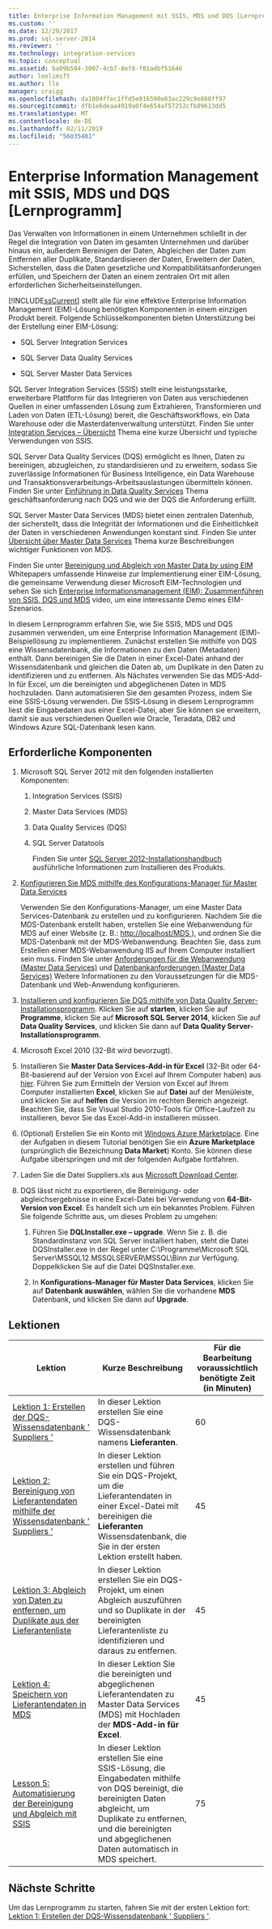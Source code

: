 ```yaml
---
title: Enterprise Information Management mit SSIS, MDS und DQS [Lernprogramm] | Microsoft-Dokumentation
ms.custom: ''
ms.date: 12/29/2017
ms.prod: sql-server-2014
ms.reviewer: ''
ms.technology: integration-services
ms.topic: conceptual
ms.assetid: ba09b504-3007-4cb7-8ef8-f01adbf51646
author: leolimsft
ms.author: lle
manager: craigg
ms.openlocfilehash: da1804ffec1ffd5e016590e83ac229c9e888ff97
ms.sourcegitcommit: dfb1e6deaa4919a0f4e654af57252cfb09613dd5
ms.translationtype: MT
ms.contentlocale: de-DE
ms.lasthandoff: 02/11/2019
ms.locfileid: "56035401"
---
```

# <a name="enterprise-information-management-using-ssis-mds-and-dqs-together-tutorial"></a>Enterprise Information Management mit SSIS, MDS und DQS [Lernprogramm]
  Das Verwalten von Informationen in einem Unternehmen schließt in der Regel die Integration von Daten im gesamten Unternehmen und darüber hinaus ein, außerdem Bereinigen der Daten, Abgleichen der Daten zum Entfernen aller Duplikate, Standardisieren der Daten, Erweitern der Daten, Sicherstellen, dass die Daten gesetzliche und Kompatibilitätsanforderungen erfüllen, und Speichern der Daten an einem zentralen Ort mit allen erforderlichen Sicherheitseinstellungen.  
  
 [!INCLUDE[ssCurrent](../includes/sscurrent-md.md)] stellt alle für eine effektive Enterprise Information Management (EIM)-Lösung benötigten Komponenten in einem einzigen Produkt bereit. Folgende Schlüsselkomponenten bieten Unterstützung bei der Erstellung einer EIM-Lösung:  
  
-   SQL Server Integration Services  
  
-   SQL Server Data Quality Services  
  
-   SQL Server Master Data Services  
  
 SQL Server Integration Services (SSIS) stellt eine leistungsstarke, erweiterbare Plattform für das Integrieren von Daten aus verschiedenen Quellen in einer umfassenden Lösung zum Extrahieren, Transformieren und Laden von Daten (ETL-Lösung) bereit, die Geschäftsworkflows, ein Data Warehouse oder die Masterdatenverwaltung unterstützt. Finden Sie unter [Integration Services – Übersicht](https://msdn.microsoft.com/library/ms141263\(SQL.105\).aspx) Thema eine kurze Übersicht und typische Verwendungen von SSIS.  
  
 SQL Server Data Quality Services (DQS) ermöglicht es Ihnen, Daten zu bereinigen, abzugleichen, zu standardisieren und zu erweitern, sodass Sie zuverlässige Informationen für Business Intelligence, ein Data Warehouse und Transaktionsverarbeitungs-Arbeitsauslastungen übermitteln können. Finden Sie unter [Einführung in Data Quality Services](https://msdn.microsoft.com/library/ff877917.aspx) Thema geschäftsanforderung nach DQS und wie der DQS die Anforderung erfüllt.  
  
 SQL Server Master Data Services (MDS) bietet einen zentralen Datenhub, der sicherstellt, dass die Integrität der Informationen und die Einheitlichkeit der Daten in verschiedenen Anwendungen konstant sind. Finden Sie unter [Übersicht über Master Data Services](../master-data-services/master-data-services-overview-mds.md) Thema kurze Beschreibungen wichtiger Funktionen von MDS.  
  
 Finden Sie unter [Bereinigung und Abgleich von Master Data by using EIM](https://msdn.microsoft.com/library/hh403491.aspx) Whitepapers umfassende Hinweise zur Implementierung einer EIM-Lösung, die gemeinsame Verwendung dieser Microsoft EIM-Technologien und sehen Sie sich [Enterprise Informationsmanagement (EIM): Zusammenführen von SSIS, DQS und MDS](https://go.microsoft.com/fwlink/?LinkId=258672) video, um eine interessante Demo eines EIM-Szenarios.  
  
 In diesem Lernprogramm erfahren Sie, wie Sie SSIS, MDS und DQS zusammen verwenden, um eine Enterprise Information Management (EIM)-Beispiellösung zu implementieren. Zunächst erstellen Sie mithilfe von DQS eine Wissensdatenbank, die Informationen zu den Daten (Metadaten) enthält. Dann bereinigen Sie die Daten in einer Excel-Datei anhand der Wissensdatenbank und gleichen die Daten ab, um Duplikate in den Daten zu identifizieren und zu entfernen. Als Nächstes verwenden Sie das MDS-Add-In für Excel, um die bereinigten und abgeglichenen Daten in MDS hochzuladen. Dann automatisieren Sie den gesamten Prozess, indem Sie eine SSIS-Lösung verwenden. Die SSIS-Lösung in diesem Lernprogramm liest die Eingabedaten aus einer Excel-Datei, aber Sie können sie erweitern, damit sie aus verschiedenen Quellen wie Oracle, Teradata, DB2 und Windows Azure SQL-Datenbank lesen kann.  
  
## <a name="prerequisites"></a>Erforderliche Komponenten  
  
1.  Microsoft SQL Server 2012 mit den folgenden installierten Komponenten:  
  
    1.  Integration Services (SSIS)  
  
    2.  Master Data Services (MDS)  
  
    3.  Data Quality Services (DQS)  
  
    4.  SQL Server Datatools  
  
         Finden Sie unter [SQL Server 2012-Installationshandbuch](../database-engine/install-windows/installation-for-sql-server.md) ausführliche Informationen zum Installieren des Produkts.  
  
2.  [Konfigurieren Sie MDS mithilfe des Konfigurations-Manager für Master Data Services](https://msdn.microsoft.com/library/ee633884.aspx)  
  
     Verwenden Sie den Konfigurations-Manager, um eine Master Data Services-Datenbank zu erstellen und zu konfigurieren. Nachdem Sie die MDS-Datenbank erstellt haben, erstellen Sie eine Webanwendung für MDS auf einer Website (z. B.: [ http://localhost/MDS ](http://localhost/MDS)), und ordnen Sie die MDS-Datenbank mit der MDS-Webanwendung. Beachten Sie, dass zum Erstellen einer MDS-Webanwendung IIS auf Ihrem Computer installiert sein muss. Finden Sie unter [Anforderungen für die Webanwendung (Master Data Services)](https://msdn.microsoft.com/library/ee633744.aspx) und [Datenbankanforderungen (Master Data Services)](https://msdn.microsoft.com/library/ee633767.aspx) Weitere Informationen zu den Voraussetzungen für die MDS-Datenbank und Web-Anwendung konfigurieren.  
  
3.  [Installieren und konfigurieren Sie DQS mithilfe von Data Quality Server-Installationsprogramm](https://msdn.microsoft.com/library/hh231682.aspx). Klicken Sie auf **starten**, klicken Sie auf **Programme**, klicken Sie auf **Microsoft SQL Server 2014**, klicken Sie auf **Data Quality Services**, und klicken Sie dann auf **Data Quality Server-Installationsprogramm**.  
  
4.  Microsoft Excel 2010 (32-Bit wird bevorzugt).  
  
5.  Installieren Sie **Master Data Services-Add-in für Excel** (32-Bit oder 64-Bit-basierend auf der Version von Excel auf Ihrem Computer haben) aus [hier](https://www.microsoft.com/download/details.aspx?id=29064). Führen Sie zum Ermitteln der Version von Excel auf Ihrem Computer installierten **Excel**, klicken Sie auf **Datei** auf der Menüleiste, und klicken Sie auf **helfen** die Version im rechten Bereich angezeigt. Beachten Sie, dass Sie Visual Studio 2010-Tools für Office-Laufzeit zu installieren, bevor Sie das Excel-Add-in installieren müssen.  
  
6.  (Optional) Erstellen Sie ein Konto mit [Windows Azure Marketplace](https://datamarket.azure.com/). Eine der Aufgaben in diesem Tutorial benötigen Sie ein **Azure Marketplace** (ursprünglich die Bezeichnung **Data Market**) Konto. Sie können diese Aufgabe überspringen und mit der folgenden Aufgabe fortfahren.  
  
7.  Laden Sie die Datei Suppliers.xls aus [Microsoft Download Center](https://go.microsoft.com/fwlink/?LinkId=271504).  
  
8.  DQS lässt nicht zu exportieren, die Bereinigung- oder abgleichsergebnisse in eine Excel-Datei bei Verwendung von **64-Bit-Version von Excel**. Es handelt sich um ein bekanntes Problem. Führen Sie folgende Schritte aus, um dieses Problem zu umgehen:  
  
    1.  Führen Sie **DQLInstaller.exe – upgrade**. Wenn Sie z. B. die Standardinstanz von SQL Server installiert haben, steht die Datei DQSInstaller.exe in der Regel unter C:\Programme\Microsoft SQL Server\MSSQL12.MSSQLSERVER\MSSQL\Binn zur Verfügung. Doppelklicken Sie auf die Datei DQSInstaller.exe.  
  
    2.  In **Konfigurations-Manager für Master Data Services**, klicken Sie auf **Datenbank auswählen**, wählen Sie die vorhandene **MDS** Datenbank, und klicken Sie dann auf **Upgrade**.  
  
## <a name="lessons"></a>Lektionen  
  
|Lektion|Kurze Beschreibung|Für die Bearbeitung voraussichtlich benötigte Zeit (in Minuten)|  
|------------|-----------------------|------------------------------------------------|  
|[Lektion 1: Erstellen der DQS-Wissensdatenbank ' Suppliers '](../../2014/tutorials/lesson-1-creating-the-suppliers-dqs-knowledge-base.md)|In dieser Lektion erstellen Sie eine DQS-Wissensdatenbank namens **Lieferanten**.|60|  
|[Lektion 2: Bereinigung von Lieferantendaten mithilfe der Wissensdatenbank ' Suppliers '](../../2014/tutorials/lesson-2-cleansing-supplier-data-using-the-suppliers-knowledge-base.md)|In dieser Lektion erstellen und führen Sie ein DQS-Projekt, um die Lieferantendaten in einer Excel-Datei mit bereinigen die **Lieferanten** Wissensdatenbank, die Sie in der ersten Lektion erstellt haben.|45|  
|[Lektion 3: Abgleich von Daten zu entfernen, um Duplikate aus der Lieferantenliste](../../2014/tutorials/lesson-3-matching-data-to-remove-duplicates-from-supplier-list.md)|In dieser Lektion erstellen Sie ein DQS-Projekt, um einen Abgleich auszuführen und so Duplikate in der bereinigten Lieferantenliste zu identifizieren und daraus zu entfernen.|45|  
|[Lektion 4: Speichern von Lieferantendaten in MDS](../../2014/tutorials/lesson-4-storing-supplier-data-in-mds.md)|In dieser Lektion Sie die bereinigten und abgeglichenen Lieferantendaten zu Master Data Services (MDS) mit Hochladen der **MDS-Add-in für Excel**.|45|  
|[Lesson 5: Automatisierung der Bereinigung und Abgleich mit SSIS](../../2014/tutorials/lesson-5-automating-the-cleansing-and-matching-using-ssis.md)|In dieser Lektion erstellen Sie eine SSIS-Lösung, die Eingabedaten mithilfe von DQS bereinigt, die bereinigten Daten abgleicht, um Duplikate zu entfernen, und die bereinigten und abgeglichenen Daten automatisch in MDS speichert.|75|  
  
## <a name="next-steps"></a>Nächste Schritte  
 Um das Lernprogramm zu starten, fahren Sie mit der ersten Lektion fort: [Lektion 1: Erstellen der DQS-Wissensdatenbank ' Suppliers '](../../2014/tutorials/lesson-1-creating-the-suppliers-dqs-knowledge-base.md).  
  
  
